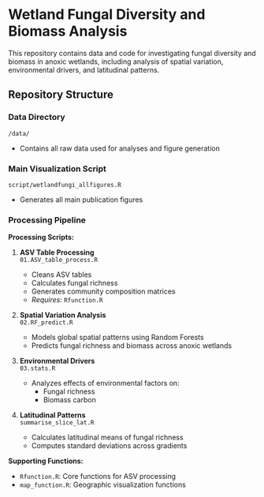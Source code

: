 
# Wetland Fungal Diversity and Biomass Analysis

This repository contains data and code for investigating fungal diversity and biomass in anoxic wetlands, including analysis of spatial variation, environmental drivers, and latitudinal patterns.

## Repository Structure

### Data Directory
`/data/`
- Contains all raw data used for analyses and figure generation

### Main Visualization Script
`script/wetlandfungi_allfigures.R`
- Generates all main publication figures

### Processing Pipeline

**Processing Scripts:**
1. **ASV Table Processing**  
   `01.ASV_table_process.R`  
   - Cleans ASV tables  
   - Calculates fungal richness  
   - Generates community composition matrices  
   - *Requires:* `Rfunction.R`

2. **Spatial Variation Analysis**  
   `02.RF_predict.R`  
   - Models global spatial patterns using Random Forests  
   - Predicts fungal richness and biomass across anoxic wetlands  

3. **Environmental Drivers**  
   `03.stats.R`  
   - Analyzes effects of environmental factors on:  
     - Fungal richness  
     - Biomass carbon  

4. **Latitudinal Patterns**  
   `summarise_slice_lat.R`  
   - Calculates latitudinal means of fungal richness  
   - Computes standard deviations across gradients

**Supporting Functions:**
- `Rfunction.R`: Core functions for ASV processing
- `map_function.R`: Geographic visualization functions

